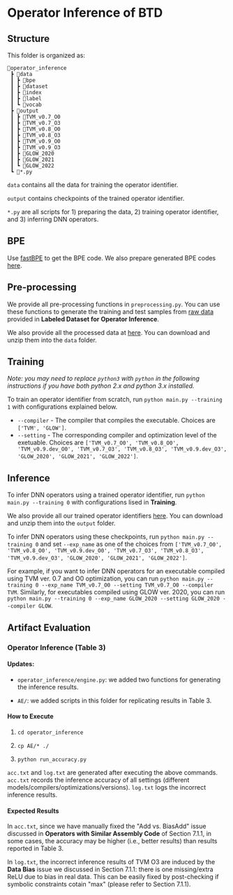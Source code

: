 # Operator Inference of BTD

## Structure

This folder is organized as:

```
📂operator_inference
 ┣ 📂data
 ┃ ┣ 📂bpe
 ┃ ┣ 📂dataset
 ┃ ┣ 📂index
 ┃ ┣ 📂label
 ┃ ┗ 📂vocab
 ┣ 📂output
 ┃ ┣ 📂TVM_v0.7_O0
 ┃ ┣ 📂TVM_v0.7_O3
 ┃ ┣ 📂TVM_v0.8_O0
 ┃ ┣ 📂TVM_v0.8_O3
 ┃ ┣ 📂TVM_v0.9_O0
 ┃ ┣ 📂TVM_v0.9_O3
 ┃ ┣ 📂GLOW_2020
 ┃ ┣ 📂GLOW_2021
 ┃ ┗ 📂GLOW_2022
 ┗ 📜*.py
```

`data` contains all the data for training the operator identifier.

`output` contains checkpoints of the trained operator identifier.

`*.py` are all scripts for 1) preparing the data, 2) training operator identifier, and 3) inferring DNN operators.

## BPE

Use [fastBPE](https://github.com/glample/fastBPE) to get the BPE code. We also prepare generated BPE codes [here](https://www.dropbox.com/s/prg0vmei2x781wy/data.zip?dl=0).

## Pre-processing

We provide all pre-processing functions in `preprocessing.py`. You can use these
functions to generate the training and test samples from [raw data](https://www.dropbox.com/s/a1mxqwqn4tytmgz/labeled_dataset_2022.zip?dl=0) provided in **Labeled Dataset for Operator Inference**. 

We also provide all the processed data at [here](https://www.dropbox.com/s/prg0vmei2x781wy/data.zip?dl=0). You can download and unzip them into the `data` folder.

## Training

*Note: you may need to replace `python3` with `python` in the following
instructions if you have both python 2.x and python 3.x installed.*

To train an operator identifier from scratch, run
`python main.py --training 1` with configurations explained below.

- `--compiler` - The compiler that compiles the executable. Choices are `['TVM', 'GLOW']`.  
- `--setting` - The corresponding compiler and optimization level of the exetuable. Choices are
`['TVM_v0.7_O0', 'TVM_v0.8_O0', 'TVM_v0.9.dev_O0', 'TVM_v0.7_O3', 'TVM_v0.8_O3', 'TVM_v0.9.dev_O3',
'GLOW_2020', 'GLOW_2021', 'GLOW_2022']`.

## Inference

To infer DNN operators using a trained operator identifier, run
`python main.py --training 0` with configurations lised in **Training**.

We also provide all our trained operator identifiers [here](https://www.dropbox.com/s/e8rgxp2u3f01omn/output.zip?dl=0). You can download and unzip them into the `output` folder.

To infer DNN operators using these checkpoints,
run `python main.py --training 0` and set `--exp_name` as one of the choices from
`['TVM_v0.7_O0', 'TVM_v0.8_O0', 'TVM_v0.9.dev_O0', 'TVM_v0.7_O3', 'TVM_v0.8_O3', 'TVM_v0.9.dev_O3',
'GLOW_2020', 'GLOW_2021', 'GLOW_2022']`.

For example, if you want to infer DNN operators for an executable compiled using TVM ver. 0.7 and O0 optimization, you can run `python main.py --training 0 --exp_name TVM_v0.7_O0 --setting TVM_v0.7_O0 --compiler TVM`. Similarly, for executables compiled using GLOW ver. 2020, you can
run `python main.py --training 0 --exp_name GLOW_2020 --setting GLOW_2020 --compiler GLOW`.

## Artifact Evaluation

### Operator Inference (Table 3)

#### Updates: 

- `operator_inference/engine.py`: we added two functions for generating the inference results.

- `AE/`: we added scripts in this folder for replicating results in Table 3.

#### How to Execute

1. `cd operator_inference`

2. `cp AE/* ./`

3. `python run_accuracy.py`

`acc.txt` and `log.txt` are generated after executing the above commands. `acc.txt` records the
inference accuracy of all settings (different models/compilers/optimizations/versions). `log.txt` logs the incorrect inference results.

#### Expected Results

In `acc.txt`, since we have manually fixed the "Add vs. BiasAdd" issue discussed in **Operators with Similar Assembly Code** of Section 7.1.1, in some cases, the accuracy may be higher (i.e., better results) than results reported in Table 3.

In `log.txt`, the incorrect inference results of TVM O3 are induced by the **Data Bias** issue we discussed in Section 7.1.1: there is one missing/extra ReLU due to bias in real data. This can be easily fixed by post-checking if symbolic constraints cotain "max" (please refer to Section 7.1.1).

